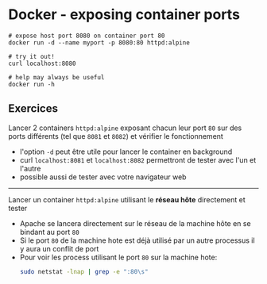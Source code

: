 # Docker - exposing container ports 

```
# expose host port 8080 on container port 80
docker run -d --name myport -p 8080:80 httpd:alpine

# try it out!
curl localhost:8080

# help may always be useful
docker run -h
```

## Exercices

Lancer 2 containers `httpd:alpine` exposant chacun leur port `80` sur des ports différents (tel que `8081` et `8082`) et vérifier le fonctionnement

- l'option `-d` peut être utile pour lancer le container en background
- curl `localhost:8081` et `localhost:8082` permettront de tester avec l'un et l'autre
- possible aussi de tester avec votre navigateur web 

---

Lancer un container `httpd:alpine` utilisant le **réseau hôte** directement et tester

- Apache se lancera directement sur le réseau de la machine hôte en se bindant au port `80`
- Si le port `80` de la machine hote est déjà utilisé par un autre processus il y aura un conflit de port
- Pour voir les process utilisant le port `80` sur la machine hote:
  ```sh
  sudo netstat -lnap | grep -e ":80\s"
  ```
